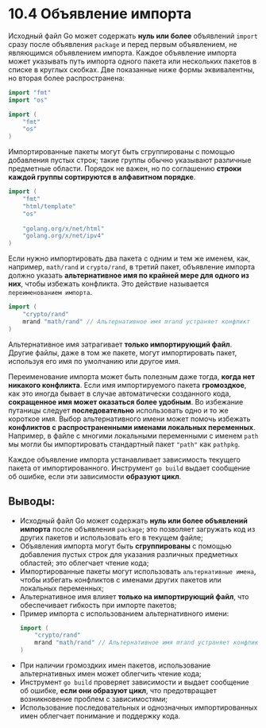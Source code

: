 # 10.4 Объявление импорта

Исходный файл Go может содержать **нуль или более** объявлений `import` сразу после объявления `package` и перед первым
объявлением, не являющимся объявлением импорта. Каждое объявление импорта может указывать путь импорта одного пакета или
нескольких пакетов в списке в круглых скобках. Две показанные ниже формы эквивалентны, но вторая более распространена:

``` go
import "fmt" 
import "os"

import (
	"fmt"
	"os"
)
```

Импортированные пакеты могут быть сгруппированы с помощью добавления пустых строк; такие группы обычно указывают
различные предметные области. Порядок не важен, но по соглашению **строки каждой группы сортируются в алфавитном
порядке**.

``` go
import (
	"fmt"
	"html/template"
	"os"
	
	"golang.org/x/net/html"
	"golang.org/x/net/ipv4"
)
```

Если нужно импортировать два пакета с одним и тем же именем, как, например, `math/rand` и `crypto/rand`, в третий пакет,
объявление импорта должно указать **альтернативное имя по крайней мере для одного из них**, чтобы избежать конфликта.
Это действие называется `переименованием импорта`.

``` go
import (
	"crypto/rand"
	mrand "math/rand" // Альтернативное имя mrand устраняет конфликт
)
```

Альтернативное имя затрагивает **только импортирующий файл**. Другие файлы, даже в том же пакете, могут импортировать
пакет, используя его имя по умолчанию или другое имя.

Переименование импорта может быть полезным даже тогда, **когда нет никакого конфликта**. Если имя импортируемого пакета
**громоздкое**, как это иногда бывает в случае автоматически созданного кода, **сокращенное имя может оказаться более
удобным**. Во избежание путаницы следует **последовательно** использовать одно и то же короткое имя. Выбор
альтернативного имени может помочь избежать **конфликтов с распространенными именами локальных переменных**. Например, в
файле с многими локальными переменными с именем `path` мы могли бы импортировать стандартный пакет `"path"`
как `pathpkg`.

Каждое объявление импорта устанавливает зависимость текущего пакета от импортированного. Инструмент `go build` выдает
сообщение об ошибке, если эти зависимости **образуют цикл**.

## Выводы:

* Исходный файл Go может содержать **нуль или более объявлений импорта** после объявления `package`; это позволяет
  загружать код из других пакетов и использовать его в текущем файле;
* Объявления импорта могут быть **сгруппированы** с помощью добавления пустых строк для указания различных предметных
  областей; это облегчает чтение кода;
* Импортированные пакеты могут использовать `альтернативные имена`, чтобы избегать конфликтов с именами других пакетов
  или локальных переменных;
* Альтернативное имя влияет **только на импортирующий файл**, что обеспечивает гибкость при импорте пакетов;
* Пример импорта с использованием альтернативного имени:
  ``` go
  import (
      "crypto/rand"
      mrand "math/rand" // Альтернативное имя mrand устраняет конфликт
  )
  ```
* При наличии громоздких имен пакетов, использование альтернативных имен может облегчить чтение кода;
* Инструмент `go build` проверяет зависимости и выдает сообщение об ошибке, **если они образуют цикл**, что
  предотвращает возникновение проблем с зависимостями;
* Использование последовательных и однозначных импортированных имен облегчает понимание и поддержку кода.
